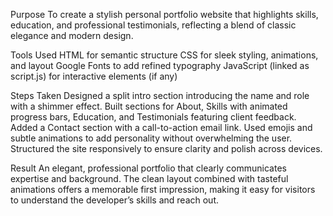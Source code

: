 Purpose
To create a stylish personal portfolio website that highlights skills, education, and professional testimonials, reflecting a blend of classic elegance and modern design.

Tools Used
HTML for semantic structure
CSS for sleek styling, animations, and layout
Google Fonts to add refined typography
JavaScript (linked as script.js) for interactive elements (if any)

Steps Taken
Designed a split intro section introducing the name and role with a shimmer effect.
Built sections for About, Skills with animated progress bars, Education, and Testimonials featuring client feedback.
Added a Contact section with a call-to-action email link.
Used emojis and subtle animations to add personality without overwhelming the user.
Structured the site responsively to ensure clarity and polish across devices.

Result
An elegant, professional portfolio that clearly communicates expertise and background. The clean layout combined with tasteful animations offers a memorable first impression, making it easy for visitors to understand the developer’s skills and reach out.
